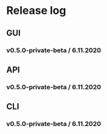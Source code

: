 # Release log

## GUI

### v0.5.0-private-beta / 6.11.2020

## API

### v0.5.0-private-beta / 6.11.2020

## CLI

### v0.5.0-private-beta / 6.11.2020
